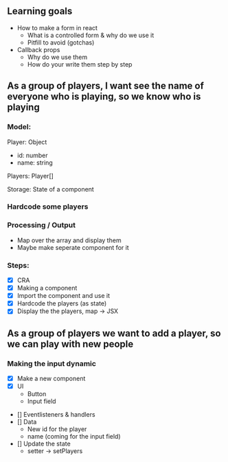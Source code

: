 ## Learning goals

- How to make a form in react
  - What is a controlled form & why do we use it
  - Pitfill to avoid (gotchas)
- Callback props
  - Why do we use them
  - How do your write them step by step

## As a group of players, I want see the name of everyone who is playing, so we know who is playing

### Model:

Player: Object

- id: number
- name: string

Players: Player[]

Storage: State of a component

### Hardcode some players

### Processing / Output

- Map over the array and display them
- Maybe make seperate component for it

### Steps:

- [x] CRA
- [x] Making a component
- [x] Import the component and use it
- [x] Hardcode the players (as state)
- [x] Display the the players, map -> JSX

## As a group of players we want to add a player, so we can play with new people

### Making the input dynamic

- [x] Make a new component
- [x] UI
  - Button
  - Input field
- [] Eventlisteners & handlers
- [] Data
  - New id for the player
  - name (coming for the input field)
- [] Update the state
  - setter -> setPlayers
